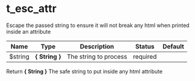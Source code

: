 # t_esc_attr

Escape the passed string to ensure it will not break any html when printed inside an attribute



Name  |  Type  |  Description  |  Status  |  Default
------------  |  ------------  |  ------------  |  ------------  |  ------------
$string  |  **{ String }**  |  The string to process  |  required  |

Return **{ String }** The safe string to put inside any html attribute